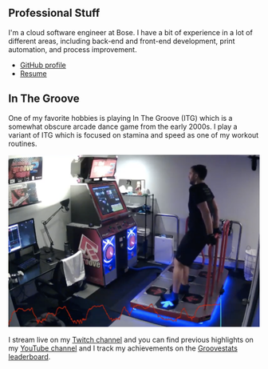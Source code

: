 ## Professional Stuff

I'm a cloud software engineer at Bose. I have a bit of experience in a lot of different areas, including back-end and front-end development, print automation, and process improvement.

- [GitHub profile](https://github.com/dominickp)
- [Resume](./assets/resume-web.pdf)

## In The Groove


One of my favorite hobbies is playing In The Groove (ITG) which is a somewhat obscure arcade dance game from the early 2000s. I play a variant of ITG which is focused on stamina and speed as one of my workout routines.

<a href="https://www.youtube.com/channel/UCpeNRVOVrqx_lras7hbOOrQ" target="_blank"><img src="./img/itg.png"></a>


I stream live on my [Twitch channel](https://www.twitch.tv/dompel) and you can find previous highlights on my [YouTube channel](https://www.youtube.com/channel/UCpeNRVOVrqx_lras7hbOOrQ) and I track my achievements on the [Groovestats leaderboard](http://groovestats.com/?page=profile&id=66762).

